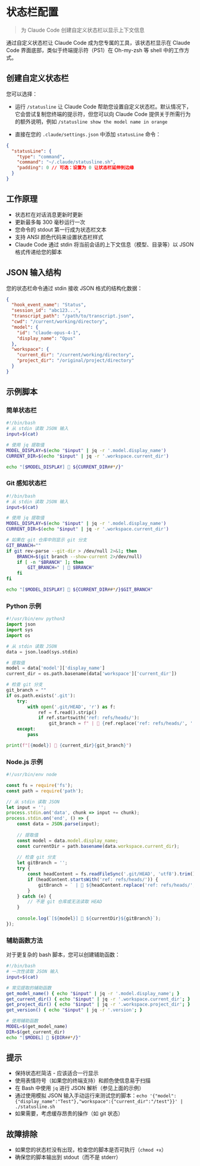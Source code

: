 # 状态栏配置

> 为 Claude Code 创建自定义状态栏以显示上下文信息

通过自定义状态栏让 Claude Code 成为您专属的工具，该状态栏显示在 Claude Code 界面底部，类似于终端提示符（PS1）在 Oh-my-zsh 等 shell 中的工作方式。

## 创建自定义状态栏

您可以选择：

* 运行 `/statusline` 让 Claude Code 帮助您设置自定义状态栏。默认情况下，它会尝试复制您终端的提示符，但您可以向 Claude Code 提供关于所需行为的额外说明，例如 `/statusline show the model name in orange`

* 直接在您的 `.claude/settings.json` 中添加 `statusLine` 命令：

```json
{
  "statusLine": {
    "type": "command",
    "command": "~/.claude/statusline.sh",
    "padding": 0 // 可选：设置为 0 让状态栏延伸到边缘
  }
}
```

## 工作原理

* 状态栏在对话消息更新时更新
* 更新最多每 300 毫秒运行一次
* 您命令的 stdout 第一行成为状态栏文本
* 支持 ANSI 颜色代码来设置状态栏样式
* Claude Code 通过 stdin 将当前会话的上下文信息（模型、目录等）以 JSON 格式传递给您的脚本

## JSON 输入结构

您的状态栏命令通过 stdin 接收 JSON 格式的结构化数据：

```json
{
  "hook_event_name": "Status",
  "session_id": "abc123...",
  "transcript_path": "/path/to/transcript.json",
  "cwd": "/current/working/directory",
  "model": {
    "id": "claude-opus-4-1",
    "display_name": "Opus"
  },
  "workspace": {
    "current_dir": "/current/working/directory",
    "project_dir": "/original/project/directory"
  }
}
```

## 示例脚本

### 简单状态栏

```bash
#!/bin/bash
# 从 stdin 读取 JSON 输入
input=$(cat)

# 使用 jq 提取值
MODEL_DISPLAY=$(echo "$input" | jq -r '.model.display_name')
CURRENT_DIR=$(echo "$input" | jq -r '.workspace.current_dir')

echo "[$MODEL_DISPLAY] 📁 ${CURRENT_DIR##*/}"
```

### Git 感知状态栏

```bash
#!/bin/bash
# 从 stdin 读取 JSON 输入
input=$(cat)

# 使用 jq 提取值
MODEL_DISPLAY=$(echo "$input" | jq -r '.model.display_name')
CURRENT_DIR=$(echo "$input" | jq -r '.workspace.current_dir')

# 如果在 git 仓库中则显示 git 分支
GIT_BRANCH=""
if git rev-parse --git-dir > /dev/null 2>&1; then
    BRANCH=$(git branch --show-current 2>/dev/null)
    if [ -n "$BRANCH" ]; then
        GIT_BRANCH=" | 🌿 $BRANCH"
    fi
fi

echo "[$MODEL_DISPLAY] 📁 ${CURRENT_DIR##*/}$GIT_BRANCH"
```

### Python 示例

```python
#!/usr/bin/env python3
import json
import sys
import os

# 从 stdin 读取 JSON
data = json.load(sys.stdin)

# 提取值
model = data['model']['display_name']
current_dir = os.path.basename(data['workspace']['current_dir'])

# 检查 git 分支
git_branch = ""
if os.path.exists('.git'):
    try:
        with open('.git/HEAD', 'r') as f:
            ref = f.read().strip()
            if ref.startswith('ref: refs/heads/'):
                git_branch = f" | 🌿 {ref.replace('ref: refs/heads/', '')}"
    except:
        pass

print(f"[{model}] 📁 {current_dir}{git_branch}")
```

### Node.js 示例

```javascript
#!/usr/bin/env node

const fs = require('fs');
const path = require('path');

// 从 stdin 读取 JSON
let input = '';
process.stdin.on('data', chunk => input += chunk);
process.stdin.on('end', () => {
    const data = JSON.parse(input);
    
    // 提取值
    const model = data.model.display_name;
    const currentDir = path.basename(data.workspace.current_dir);
    
    // 检查 git 分支
    let gitBranch = '';
    try {
        const headContent = fs.readFileSync('.git/HEAD', 'utf8').trim();
        if (headContent.startsWith('ref: refs/heads/')) {
            gitBranch = ` | 🌿 ${headContent.replace('ref: refs/heads/', '')}`;
        }
    } catch (e) {
        // 不是 git 仓库或无法读取 HEAD
    }
    
    console.log(`[${model}] 📁 ${currentDir}${gitBranch}`);
});
```

### 辅助函数方法

对于更复杂的 bash 脚本，您可以创建辅助函数：

```bash
#!/bin/bash
# 一次性读取 JSON 输入
input=$(cat)

# 常见提取的辅助函数
get_model_name() { echo "$input" | jq -r '.model.display_name'; }
get_current_dir() { echo "$input" | jq -r '.workspace.current_dir'; }
get_project_dir() { echo "$input" | jq -r '.workspace.project_dir'; }
get_version() { echo "$input" | jq -r '.version'; }

# 使用辅助函数
MODEL=$(get_model_name)
DIR=$(get_current_dir)
echo "[$MODEL] 📁 ${DIR##*/}"
```

## 提示

* 保持状态栏简洁 - 应该适合一行显示
* 使用表情符号（如果您的终端支持）和颜色使信息易于扫描
* 在 Bash 中使用 `jq` 进行 JSON 解析（参见上面的示例）
* 通过使用模拟 JSON 输入手动运行来测试您的脚本：`echo '{"model":{"display_name":"Test"},"workspace":{"current_dir":"/test"}}' | ./statusline.sh`
* 如果需要，考虑缓存昂贵的操作（如 git 状态）

## 故障排除

* 如果您的状态栏没有出现，检查您的脚本是否可执行（`chmod +x`）
* 确保您的脚本输出到 stdout（而不是 stderr）
